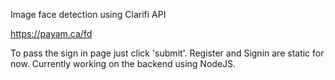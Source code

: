 Image face detection using Clarifi API

https://payam.ca/fd

To pass the sign in page just click 'submit'. 
Register and Signin are static for now.
Currently working on the backend using NodeJS.
